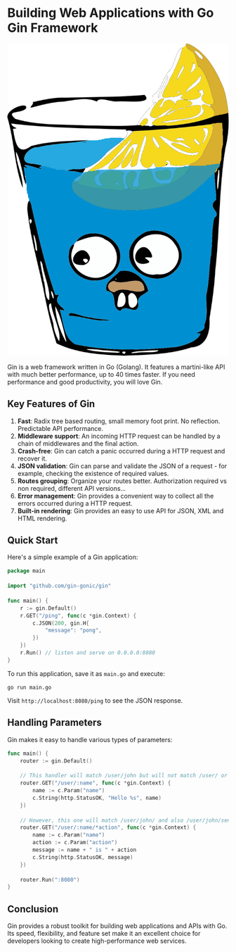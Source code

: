# Building Web Applications with Go Gin Framework

![Go Gin Logo](images/go-gin-logo.png)

Gin is a web framework written in Go (Golang). It features a martini-like API with much better performance, up to 40 times faster. If you need performance and good productivity, you will love Gin.

## Key Features of Gin

1. **Fast**: Radix tree based routing, small memory foot print. No reflection. Predictable API performance.
2. **Middleware support**: An incoming HTTP request can be handled by a chain of middlewares and the final action.
3. **Crash-free**: Gin can catch a panic occurred during a HTTP request and recover it.
4. **JSON validation**: Gin can parse and validate the JSON of a request - for example, checking the existence of required values.
5. **Routes grouping**: Organize your routes better. Authorization required vs non required, different API versions...
6. **Error management**: Gin provides a convenient way to collect all the errors occurred during a HTTP request.
7. **Built-in rendering**: Gin provides an easy to use API for JSON, XML and HTML rendering.

## Quick Start

Here's a simple example of a Gin application:

```go
package main

import "github.com/gin-gonic/gin"

func main() {
    r := gin.Default()
    r.GET("/ping", func(c *gin.Context) {
        c.JSON(200, gin.H{
            "message": "pong",
        })
    })
    r.Run() // listen and serve on 0.0.0.0:8080
}
```

To run this application, save it as `main.go` and execute:

```
go run main.go
```

Visit `http://localhost:8080/ping` to see the JSON response.

## Handling Parameters

Gin makes it easy to handle various types of parameters:

```go
func main() {
    router := gin.Default()

    // This handler will match /user/john but will not match /user/ or /user
    router.GET("/user/:name", func(c *gin.Context) {
        name := c.Param("name")
        c.String(http.StatusOK, "Hello %s", name)
    })

    // However, this one will match /user/john/ and also /user/john/send
    router.GET("/user/:name/*action", func(c *gin.Context) {
        name := c.Param("name")
        action := c.Param("action")
        message := name + " is " + action
        c.String(http.StatusOK, message)
    })

    router.Run(":8080")
}
```

## Conclusion

Gin provides a robust toolkit for building web applications and APIs with Go. Its speed, flexibility, and feature set make it an excellent choice for developers looking to create high-performance web services.
